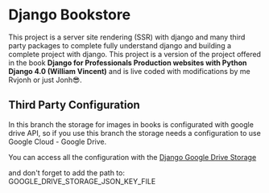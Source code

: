 # Django Bookstore

This project is a server site rendering (SSR) with django and many third party packages to complete fully understand django and building a complete project with django. This project is a version of the project offered in the book **Django for Professionals Production websites with Python  Django 4.0 (William Vincent)** and is live coded with modifications by me Rvjonh or just Jonh😎.

## Third Party Configuration

In this branch the storage for images in books is configurated with google drive API, so if you use this branch the storage needs a configuration to use Google Cloud - Google Drive.

You can access all the configuration with the [Django Google Drive Storage](https://django-googledrive-storage.readthedocs.io/en/latest/)

and don't forget to add the path to:
GOOGLE_DRIVE_STORAGE_JSON_KEY_FILE
